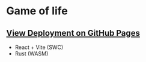 # Game of life
## [View Deployment on GitHub Pages](https://arpitjp.github.io/wasm-game-of-life/)
- React + Vite (SWC)
- Rust (WASM)
